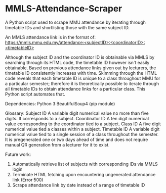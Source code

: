 # MMLS-Attendance-Scraper
A Python script used to scrape MMU attendance by iterating through timetable IDs and shortlisting those with the same subject ID.

An MMLS attendance link is in the format of:
https://mmls.mmu.edu.my/attendance:<subjectID>:<coordinatorID>:<timetableID>

Although the subject ID and the coordinator ID is obtainable via MMLS by searching through its HTML code, the timetable ID however isn't easily obtainable. Based on previous attendance links given out by lecturers, the timetable ID consistently increases with time. Skimming through the HTML code reveals that each timetable ID is unique to a class throughout MMU for a particular semester; therefore it is theoretically possible to iterate through all timetable IDs to obtain attendance links for a particular class. This Python script automates that.

Dependencies:
Python 3 
BeautifulSoup4 (pip module)

Glossary:
Subject ID      A variable digit numerical value no more than five digits. It corresponds to a subject.
Coordinator ID  A ten digit numerical value corresponding to the coordinator tied to a subject.
Class ID        A five digit numerical value tied a classes within a subject.
Timetable ID    A variable digit numerical value tied to a single session of a class throughout the semester. It is pregenerated one or two days ahead of time and does not require manual QR generation from a lecturer for it to exist.

Future work:
1. Automatically retrieve list of subjects with corresponding IDs via MMLS login
2. Terminate HTML fetching upon encountering ungenerated attendance link (Error 500)
3. Scrape attendance link by date instead of a range of timetable ID
